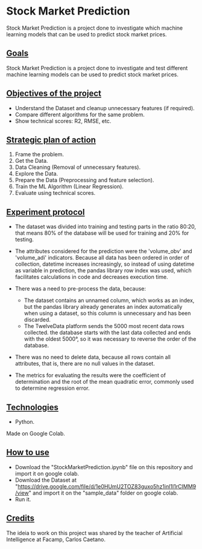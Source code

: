 # Stock Market Prediction

<p>Stock Market Prediction is a project done to investigate which machine learning models that can be used to predict stock market prices.</p>

## <ins>Goals</ins>

<p>Stock Market Prediction is a project done to investigate and test different machine learning models can be used to predict stock market prices.</p>

## <ins>Objectives of the project</ins>

- Understand the Dataset and cleanup unnecessary features (if required).
- Compare different algorithms for the same problem.
- Show technical scores: R2, RMSE, etc.

## <ins>Strategic plan of action</ins>

1. Frame the problem.
2. Get the Data.
3. Data Cleaning (Removal of unnecessary features).
4. Explore the Data.
5. Prepare the Data (Preprocessing and feature selection).
6. Train the ML Algorithm (Linear Regression).
7. Evaluate using technical scores.

## <ins>Experiment protocol</ins>

- The dataset was divided into training and testing parts in the ratio 80:20, that means 80% of the database will be used for training and 20% for testing.
- The attributes considered for the prediction were the 'volume_obv' and 'volume_adi' indicators. Because all data has been ordered in order of collection, datetime increases increasingly, so instead of using datetime as variable in prediction, the pandas library row index was used, which facilitates calculations in code and decreases execution time. 
- There was a need to pre-process the data, because:
  * The dataset contains an unnamed column, which works as an index, but the pandas library already generates an index automatically when using a dataset, so this column is unnecessary and has been discarded. 
  * The TwelveData platform sends the 5000 most recent data rows collected. the database starts with the last data collected and ends with the oldest 5000°, so it was necessary to reverse the order of the database.

- There was no need to delete data, because all rows contain all attributes, that is, there are no null values in the dataset.
- The metrics for evaluating the results were the coefficient of determination and the root of the mean quadratic error, commonly used to determine regression error.


## <ins>Technologies</ins>

- Python.
<p>Made on Google Colab.</p>

## <ins>How to use </ins>

- Download the "StockMarketPrediction.ipynb" file on this repository and import it on google colab.
- Download the Dataset at "https://drive.google.com/file/d/1e0HUmU2TOZ83guxo5hz1inl1I1rCIMM9/view" and import it on the "sample_data" folder on google colab.
- Run it.

## <ins>Credits</ins>

<p> The ideia to work on this project was shared by the teacher of Artificial Intelligence at Facamp, Carlos Caetano.</p>
